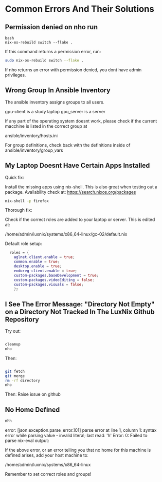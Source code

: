 # Common Errors And Their Solutions

## Permission denied on nho run

```
bash
nix-os-rebuild switch --flake .
```

If this command returns a permission error,
run:

```bash
sudo nix-os-rebuild switch --flake .
```

If nho returns an error with permission denied, you dont have admin privileges.

## Wrong Group In Ansible Inventory

The ansible inventory assigns groups to all users.

gpu-client is a study laptop
gpu_server is a server

If any part of the operating system doesnt work, please check if the current macchine is listed in the correct group at 

ansible/inventory/hosts.ini

For group definitions, check back with the definitions inside of ansible/inventory/group_vars

## My Laptop Doesnt Have Certain Apps Installed

Quick fix:

Install the missing apps using nix-shell. This is also great when testing out a package. Availability check at: https://search.nixos.org/packages

```bash
nix-shell -p firefox
```

Thorough fix:

Check if the correct roles are added to your laptop or server. This is edited at:

/home/admin/luxnix/systems/x86_64-linux/gc-02/default.nix

Default role setup:

```Nix
  roles = { 
    aglnet.client.enable = true;
    common.enable = true;
    desktop.enable = true;
    endoreg-client.enable = true;
    custom-packages.baseDevelopment = true;
    custom-packages.videoEditing = false;
    custom-packages.visuals = false;
    };
```

## I See The Error Message: "Directory Not Empty" on a Directory Not Tracked In The LuxNix Github Repository

Try out:
```bash

cleanup
nho
```

Then:
```bash

git fetch
git merge
rm -rf directory
nho
```


Then:
Raise issue on github

## No Home Defined
```bash
nhh 
```
error: [json.exception.parse_error.101] parse error at line 1, column 1: syntax error while parsing value - invalid literal; last read: 'h'
Error: 
   0: Failed to parse nix-eval output: 

If the above error, or an error telling you that no home for this machine is defined arises, add your host machine to:

/home/admin/luxnix/systems/x86_64-linux

Remember to set correct roles and groups!





